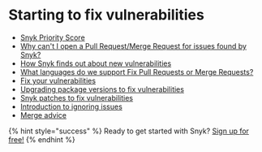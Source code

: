# Starting to fix vulnerabilities

* [Snyk Priority Score](snyk-priority-score.md)
* [Why can't I open a Pull Request/Merge Request for issues found by Snyk?](why-cant-i-open-a-pull-request-merge-request-for-issues-found-by-snyk.md)
* [How Snyk finds out about new vulnerabilities](how-snyk-finds-out-about-new-vulnerabilities.md)
* [What languages do we support Fix Pull Requests or Merge Requests?](what-languages-do-we-support-fix-pull-requests-or-merge-requests.md)
* [Fix your vulnerabilities](fix-your-vulnerabilities.md)
* [Upgrading package versions to fix vulnerabilities](upgrading-package-versions-fix-vulnerabilities.md)
* [Snyk patches to fix vulnerabilities](snyk-patches-to-fix-vulnerabilities.md)
* [Introduction to ignoring issues](introduction-to-ignoring-issues.md)
* [Merge advice](merge-advice.md)

{% hint style="success" %}
Ready to get started with Snyk? [Sign up for free!](https://snyk.io/login?cta=sign-up&loc=footer&page=support_docs_page)
{% endhint %}


